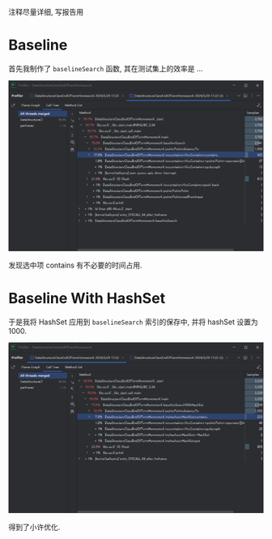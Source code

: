 [//]: # (报告制作思路)

注释尽量详细, 写报告用

# Baseline

首先我制作了 `baselineSearch` 函数, 其在测试集上的效率是 ...

[//]: # (补充省略号内容, 看 baselineSearch 注释)

![baseline-profile.png](img/baseline-profile.png)

发现选中项 contains 有不必要的时间占用.

# Baseline With HashSet

于是我将 HashSet 应用到 `baselineSearch` 索引的保存中, 并将 hashSet 设置为 1000.

![baseline-with-hashset-profile.png](img/baseline-with-hashset-profile.png)

得到了小许优化.